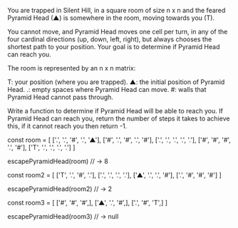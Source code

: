 You are trapped in Silent Hill, in a square room of size n x n and the feared Pyramid Head (▲) is somewhere in the room, moving towards you (T).

You cannot move, and Pyramid Head moves one cell per turn, in any of the four cardinal directions (up, down, left, right), but always chooses the shortest path to your position. Your goal is to determine if Pyramid Head can reach you.

The room is represented by an n x n matrix:

T: your position (where you are trapped). ▲: the initial position of Pyramid Head. .: empty spaces where Pyramid Head can move. #: walls that Pyramid Head cannot pass through.

Write a function to determine if Pyramid Head will be able to reach you. If Pyramid Head can reach you, return the number of steps it takes to achieve this, if it cannot reach you then return -1.

const room = [
['.', '.', '#', '.', '▲'],
['#', '.', '#', '.', '#'],
['.', '.', '.', '.', '.'],
['#', '#', '#', '.', '#'],
['T', '.', '.', '.', '.']
]

escapePyramidHead(room) // -> 8

const room2 = [
['T', '.', '#', '.'],
['.', '.', '.', '.'],
['▲', '.', '.', '#'],
['.', '#', '#', '#']
]

escapePyramidHead(room2) // -> 2

const room3 = [
['#', '#', '#',],
['▲', '.', '#',],
['.', '#', 'T',]
]

escapePyramidHead(room3) // -> null
